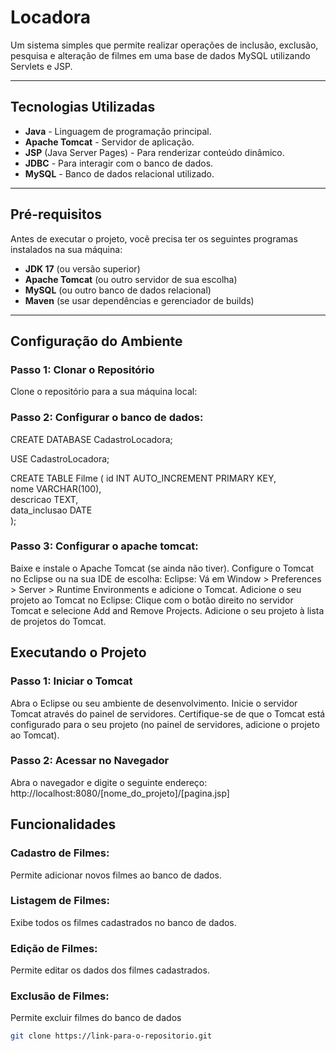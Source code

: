 # Locadora

Um sistema simples que permite realizar operações de inclusão, exclusão, pesquisa e alteração de filmes em uma base de dados MySQL utilizando Servlets e JSP.

---

## Tecnologias Utilizadas

- **Java** - Linguagem de programação principal.
- **Apache Tomcat** - Servidor de aplicação.
- **JSP** (Java Server Pages) - Para renderizar conteúdo dinâmico.
- **JDBC** - Para interagir com o banco de dados.
- **MySQL** - Banco de dados relacional utilizado.

---

## Pré-requisitos

Antes de executar o projeto, você precisa ter os seguintes programas instalados na sua máquina:

- **JDK 17** (ou versão superior)
- **Apache Tomcat** (ou outro servidor de sua escolha)
- **MySQL** (ou outro banco de dados relacional)
- **Maven** (se usar dependências e gerenciador de builds)

---

## Configuração do Ambiente

### Passo 1: Clonar o Repositório

Clone o repositório para a sua máquina local:



### Passo 2: Configurar o banco de dados:

CREATE DATABASE CadastroLocadora;


USE CadastroLocadora;

	
CREATE TABLE Filme (
    id INT AUTO_INCREMENT PRIMARY KEY,       
    nome VARCHAR(100),              
    descricao TEXT,                          
    data_inclusao DATE             
);

### Passo 3: Configurar o apache tomcat:
Baixe e instale o Apache Tomcat (se ainda não tiver).
Configure o Tomcat no Eclipse ou na sua IDE de escolha:
Eclipse: Vá em Window > Preferences > Server > Runtime Environments e adicione o Tomcat.
Adicione o seu projeto ao Tomcat no Eclipse:
Clique com o botão direito no servidor Tomcat e selecione Add and Remove Projects.
Adicione o seu projeto à lista de projetos do Tomcat.


## Executando o Projeto
### Passo 1: Iniciar o Tomcat
Abra o Eclipse ou seu ambiente de desenvolvimento.
Inicie o servidor Tomcat através do painel de servidores.
Certifique-se de que o Tomcat está configurado para o seu projeto (no painel de servidores, adicione o projeto ao Tomcat).

### Passo 2: Acessar no Navegador
Abra o navegador e digite o seguinte endereço: http://localhost:8080/[nome_do_projeto]/[pagina.jsp]



## Funcionalidades
### Cadastro de Filmes: 
Permite adicionar novos filmes ao banco de dados.
### Listagem de Filmes: 
Exibe todos os filmes cadastrados no banco de dados.
### Edição de Filmes:
Permite editar os dados dos filmes cadastrados.
### Exclusão de Filmes:
Permite excluir filmes do banco de dados

```bash
git clone https://link-para-o-repositorio.git

